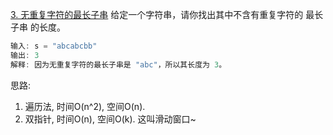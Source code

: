 [3. 无重复字符的最长子串](https://leetcode-cn.com/problems/longest-substring-without-repeating-characters/solution/shuang-zhi-zhen-setrong-qi-by-wangyk-a5db/)
给定一个字符串，请你找出其中不含有重复字符的 最长子串 的长度。

```java
输入: s = "abcabcbb"
输出: 3 
解释: 因为无重复字符的最长子串是 "abc"，所以其长度为 3。
```

思路: 
1. 遍历法, 时间O(n^2), 空间O(n).
2. 双指针, 时间O(n), 空间O(k). 这叫滑动窗口~
